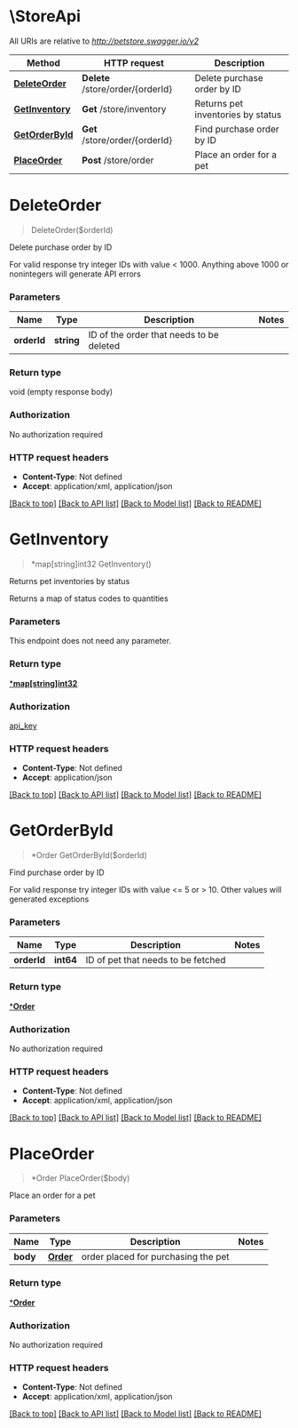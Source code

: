 # \StoreApi

All URIs are relative to *http://petstore.swagger.io/v2*

Method | HTTP request | Description
------------- | ------------- | -------------
[**DeleteOrder**](StoreApi.md#DeleteOrder) | **Delete** /store/order/{orderId} | Delete purchase order by ID
[**GetInventory**](StoreApi.md#GetInventory) | **Get** /store/inventory | Returns pet inventories by status
[**GetOrderById**](StoreApi.md#GetOrderById) | **Get** /store/order/{orderId} | Find purchase order by ID
[**PlaceOrder**](StoreApi.md#PlaceOrder) | **Post** /store/order | Place an order for a pet


# **DeleteOrder**
> DeleteOrder($orderId)

Delete purchase order by ID

For valid response try integer IDs with value < 1000. Anything above 1000 or nonintegers will generate API errors


### Parameters

Name | Type | Description  | Notes
------------- | ------------- | ------------- | -------------
 **orderId** | **string**| ID of the order that needs to be deleted | 

### Return type

void (empty response body)

### Authorization

No authorization required

### HTTP request headers

 - **Content-Type**: Not defined
 - **Accept**: application/xml, application/json

[[Back to top]](#) [[Back to API list]](../README.md#documentation-for-api-endpoints) [[Back to Model list]](../README.md#documentation-for-models) [[Back to README]](../README.md)

# **GetInventory**
> *map[string]int32 GetInventory()

Returns pet inventories by status

Returns a map of status codes to quantities


### Parameters
This endpoint does not need any parameter.

### Return type

[***map[string]int32**](map.md)

### Authorization

[api_key](../README.md#api_key)

### HTTP request headers

 - **Content-Type**: Not defined
 - **Accept**: application/json

[[Back to top]](#) [[Back to API list]](../README.md#documentation-for-api-endpoints) [[Back to Model list]](../README.md#documentation-for-models) [[Back to README]](../README.md)

# **GetOrderById**
> *Order GetOrderById($orderId)

Find purchase order by ID

For valid response try integer IDs with value <= 5 or > 10. Other values will generated exceptions


### Parameters

Name | Type | Description  | Notes
------------- | ------------- | ------------- | -------------
 **orderId** | **int64**| ID of pet that needs to be fetched | 

### Return type

[***Order**](Order.md)

### Authorization

No authorization required

### HTTP request headers

 - **Content-Type**: Not defined
 - **Accept**: application/xml, application/json

[[Back to top]](#) [[Back to API list]](../README.md#documentation-for-api-endpoints) [[Back to Model list]](../README.md#documentation-for-models) [[Back to README]](../README.md)

# **PlaceOrder**
> *Order PlaceOrder($body)

Place an order for a pet




### Parameters

Name | Type | Description  | Notes
------------- | ------------- | ------------- | -------------
 **body** | [**Order**](Order.md)| order placed for purchasing the pet | 

### Return type

[***Order**](Order.md)

### Authorization

No authorization required

### HTTP request headers

 - **Content-Type**: Not defined
 - **Accept**: application/xml, application/json

[[Back to top]](#) [[Back to API list]](../README.md#documentation-for-api-endpoints) [[Back to Model list]](../README.md#documentation-for-models) [[Back to README]](../README.md)

